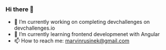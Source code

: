 ### Hi there 👋

- 🔭 I’m currently working on completing devchallenges on devchallenges.io
- 🌱 I’m currently learning frontend developmenet with Angular
- 📫 How to reach me: marvinrusinek@gmail.com
